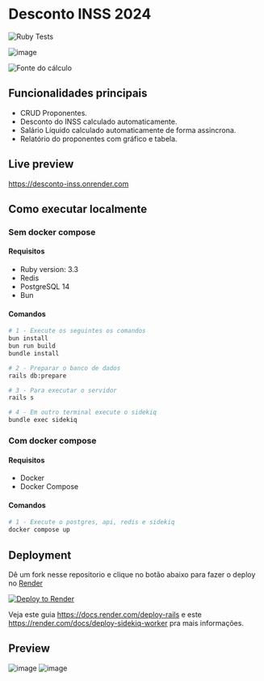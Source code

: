 # Desconto INSS 2024

![Ruby Tests](https://github.com/parkournick3/desconto-inss/actions/workflows/ruby.yml/badge.svg)

![image](https://github.com/parkournick3/desconto-inss/assets/131922314/4898f49a-f121-4716-bb9c-1455a5f6d2de)

![Fonte do cálculo](https://www.gov.br/inss/pt-br/assuntos/confira-as-aliquotas-de-contribuicao-ao-inss-com-o-aumento-do-salario-minimo)

## Funcionalidades principais

- CRUD Proponentes.
- Desconto do INSS calculado automaticamente.
- Salário Líquido calculado automaticamente de forma assincrona.
- Relatório do proponentes com gráfico e tabela.

## Live preview

https://desconto-inss.onrender.com

## Como executar localmente

### Sem docker compose

#### Requisitos

- Ruby version: 3.3
- Redis
- PostgreSQL 14
- Bun

#### Comandos

```bash
# 1 - Execute os seguintes os comandos
bun install
bun run build
bundle install

# 2 - Preparar o banco de dados
rails db:prepare

# 3 - Para executar o servidor
rails s

# 4 - Em outro terminal execute o sidekiq
bundle exec sidekiq
```

### Com docker compose

#### Requisitos

- Docker
- Docker Compose

#### Comandos

```bash
# 1 - Execute o postgres, api, redis e sidekiq
docker compose up
```

## Deployment

Dê um fork nesse repositorio e clique no botão abaixo para fazer o deploy no [Render](https://render.com/)

[![Deploy to Render](https://render.com/images/deploy-to-render-button.svg)](https://render.com/deploy)

Veja este guia https://docs.render.com/deploy-rails e este https://render.com/docs/deploy-sidekiq-worker pra mais informações.

## Preview

![image](https://github.com/parkournick3/desconto-inss/assets/131922314/15fdfdce-97bb-4b01-b392-dd1d509d3050)
![image](https://github.com/parkournick3/desconto-inss/assets/131922314/89f89d34-431f-48e0-af20-8dc497051d01)
